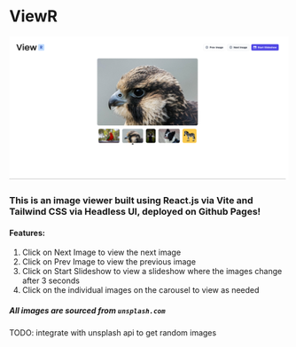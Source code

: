 # ViewR

![Screenshot](public/screenshot.png)

### This is an image viewer built using React.js via Vite and Tailwind CSS via Headless UI, deployed on Github Pages!

#### Features:
1. Click on Next Image to view the next image
2. Click on Prev Image to view the previous image
3. Click on Start Slideshow to view a slideshow where the images change after 3 seconds
4. Click on the individual images on the carousel to view as needed

##### All images are sourced from `unsplash.com`

TODO: integrate with unsplash api to get random images
